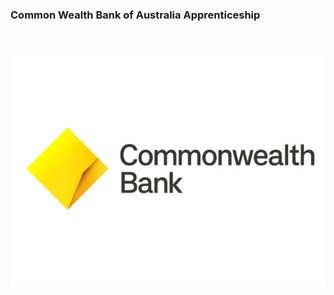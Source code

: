 

### Common Wealth Bank of Australia Apprenticeship
</br>
<p align="center">
  <img width="1600" alt="Photo" src="https://github.com/Bharath5050/CBA-Projects-and-Tasks/blob/main/CBA.jpg" />
</p>
